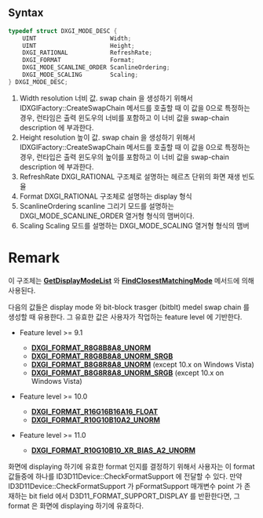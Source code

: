 ## Syntax

```c++
typedef struct DXGI_MODE_DESC {
	UINT                     Width; 
	UINT                     Height; 
	DXGI_RATIONAL            RefreshRate; 
	DXGI_FORMAT              Format; 
	DXGI_MODE_SCANLINE_ORDER ScanlineOrdering; 
	DXGI_MODE_SCALING        Scaling;
} DXGI_MODE_DESC;
```

1. Width
resolution 너비 값. swap chain 을 생성하기 위해서 IDXGIFactory::CreateSwapChain 메서드를 호출할 때 이 값을 0으로 특정하는 경우, 런타임은 출력 윈도우의 너비를 포함하고 이 너비 값을 swap-chain description 에 부과한다.
2. Height
resolution 높이 값. swap chain 을 생성하기 위해서 IDXGIFactory::CreateSwapChain 메서드를 호출할 때 이 값을 0으로 특정하는 경우, 런타입은 출력 윈도우의 높이를 포함하고 이 너비 값을 swap-chain description 에 부과한다.
3. RefreshRate
DXGI_RATIONAL 구조체로 설명하는 헤르츠 단위의 화면 재생 빈도율
4. Format
DXGI_RATIONAL 구조체로 설명하는 display 형식
5. ScanlineOrdering
scanline 그리기 모드를 설명하는 DXGI_MODE_SCANLINE_ORDER 열거형 형식의 맴버이다.
6. Scaling
Scaling 모드를 설명하는 DXGI_MODE_SCALING 열거형 형식의 맴버

# Remark

이 구조체는 [**GetDisplayModeList**](https://msdn.microsoft.com/en-us/library/bb174549(v=vs.85)) 와 [**FindClosestMatchingMode**](https://msdn.microsoft.com/en-us/library/bb174547(v=vs.85)) 메서드에 의해 사용된다.

다음의 값들은 display mode 와 bit-block trasger (bitblt) medel swap chain 를 생성할 때 유용한다. 그 유효한 값은 사용자가 작업하는 feature level 에 기반한다.

-   Feature level >= 9.1
    
    -   [**DXGI_FORMAT_R8G8B8A8_UNORM**](https://msdn.microsoft.com/en-us/library/bb173059(v=vs.85))
    -   [**DXGI_FORMAT_R8G8B8A8_UNORM_SRGB**](https://msdn.microsoft.com/en-us/library/bb173059(v=vs.85))
    -   [**DXGI_FORMAT_B8G8R8A8_UNORM**](https://msdn.microsoft.com/en-us/library/bb173059(v=vs.85)) (except 10.x on Windows Vista)
    -   [**DXGI_FORMAT_B8G8R8A8_UNORM_SRGB**](https://msdn.microsoft.com/en-us/library/bb173059(v=vs.85)) (except 10.x on Windows Vista)
-   Feature level >= 10.0
    
    -   [**DXGI_FORMAT_R16G16B16A16_FLOAT**](https://msdn.microsoft.com/en-us/library/bb173059(v=vs.85))
    -   [**DXGI_FORMAT_R10G10B10A2_UNORM**](https://msdn.microsoft.com/en-us/library/bb173059(v=vs.85))
-   Feature level >= 11.0
    
    -   [**DXGI_FORMAT_R10G10B10_XR_BIAS_A2_UNORM**](https://msdn.microsoft.com/en-us/library/bb173059(v=vs.85))

화면에 displaying 하기에 유효한 format 인지를 결정하기 위해서 사용자는 이 format 값들중에 하나를 ID3D11Device::CheckFormatSupport 에 전달할 수 있다. 만약 ID3D11Device::CheckFormatSupport 가 pFormatSupport 매개변수 point 가 존재하는 bit field 에서 D3D11_FORMAT_SUPPORT_DISPLAY 를 반환한다면, 그 format 은 화면에 displaying 하기에 유효하다.
